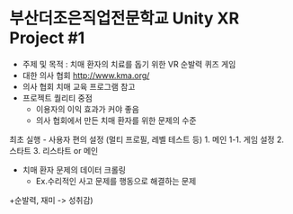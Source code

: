 # 부산더조은직업전문학교 Unity XR Project #1
- 주제 및 목적 : 치매 환자의 치료를 돕기 위한 VR 순발력 퀴즈 게임
- 대한 의사 협회 http://www.kma.org/
- 의사 협회 치매 교육 프로그램 참고
- 프로젝트 퀄리티 중점
  - 이용자의 이익 효과가 커야 좋음
  - 의사 협회에서 만든 치매 환자를 위한 문제의 수준

최초 실행 - 사용자 편의 설정 (멀티 프로필, 레벨 테스트 등)
			1. 메인
			1-1. 게임 설정
			2. 스타트
			3. 리스타트 or 메인
- 치매 환자 문제의 데이터 크롤링
  - Ex.수리적인 사고 문제를 행동으로 해결하는 문제
  
+순발력, 재미 -> 성취감)
